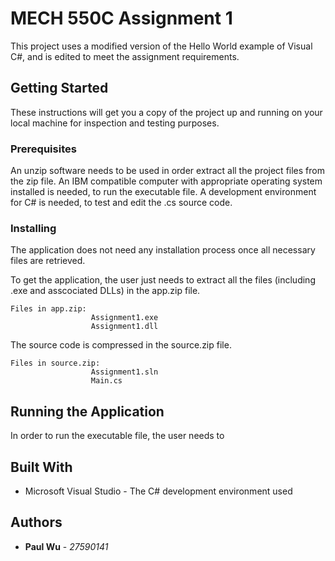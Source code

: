 # MECH 550C Assignment 1

This project uses a modified version of the Hello World example of Visual C#, and is edited to meet the assignment requirements. 

## Getting Started

These instructions will get you a copy of the project up and running on your local machine for inspection and testing purposes. 

### Prerequisites

An unzip software needs to be used in order extract all the project files from the zip file.
An IBM compatible computer with appropriate operating system installed is needed, to run the executable file. 
A development environment for C# is needed, to test and edit the .cs source code.


### Installing

The application does not need any installation process once all necessary files are retrieved. 

To get the application, the user just needs to extract all the files (including .exe and asscociated DLLs) in the app.zip file. 
```
Files in app.zip:
                  Assignment1.exe
                  Assignment1.dll
```

The source code is compressed in the source.zip file. 
```
Files in source.zip:
                  Assignment1.sln
                  Main.cs
```

## Running the Application

In order to run the executable file, the user needs to 


## Built With

* Microsoft Visual Studio - The C# development environment used


## Authors

* **Paul Wu** - *27590141* 

